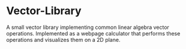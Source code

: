 # Vector-Library
A small vector library implementing common linear algebra vector operations.
Implemented as a webpage calculator that performs these operations and visualizes them on a 2D plane.
